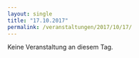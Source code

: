 ```yaml
---
layout: single
title: "17.10.2017"
permalink: /veranstaltungen/2017/10/17/
---
```


Keine Veranstaltung an diesem Tag.
